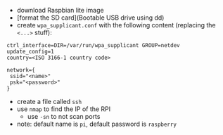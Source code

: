 ---
---

- download Raspbian lite image
- [format the SD card](Bootable USB drive using dd)
- create `wpa_supplicant.conf` with the following content (replacing the `<...>` stuff):

```
ctrl_interface=DIR=/var/run/wpa_supplicant GROUP=netdev
update_config=1
country=<ISO 3166-1 country code>

network={
 ssid="<name>"
 psk="<password>"
}
```
- create a file called `ssh`
- use `nmap` to find the IP of the RPI
	- use `-sn` to not scan ports
- note: default name is `pi`, default password is `raspberry`
